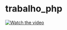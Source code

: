 # trabalho_php

[![Watch the video](https://i.imgur.com/vKb2F1B.png)](https://youtu.be/RvLh3DsI80w)
